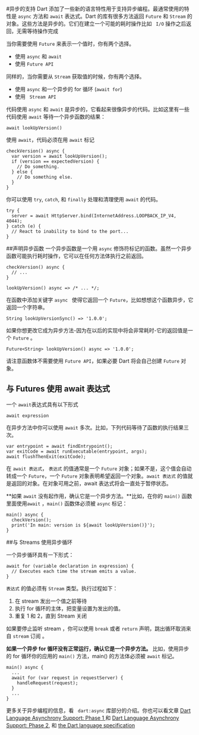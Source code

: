 #异步的支持
Dart 添加了一些新的语言特性用于支持异步编程。最通常使用的特性是 `async` 方法和 `await` 表达式。Dart 的库有很多方法返回 `Future` 和 `Stream` 的对象。这些方法是异步的。它们在建立一个可能的耗时操作比如 ` I/O` 操作之后返回，无需等待操作完成

当你需要使用 `Future` 来表示一个值时，你有两个选择。  

- 使用 `async` 和 `await`
- 使用 `Future API`
  
同样的，当你需要从 `Stream` 获取值的时候，你有两个选择。  

- 使用 `async` 和一个异步的 for 循环 (`await for`)
- 使用 ` Stream API`

代码使用 `async` 和 `await` 是异步的，它看起来很像异步的代码。比如这里有一些代码使用 `await` 等待一个异步函数的结果：  

`await lookUpVersion()`  

使用 `await`，代码必须在用 `await` 标记

```
checkVersion() async {
  var version = await lookUpVersion();
  if (version == expectedVersion) {
    // Do something.
  } else {
    // Do something else.
  }
}
```

你可以使用 `try`, `catch`, 和 `finally` 处理和清理使用 `await` 的代码。

```
try {
  server = await HttpServer.bind(InternetAddress.LOOPBACK_IP_V4, 4044);
} catch (e) {
  // React to inability to bind to the port...
}
```

##声明异步函数
一个异步函数是一个用 `async` 修饰符标记的函数。虽然一个异步函数可能执行耗时操作，它可以在任何方法体执行之前返回。

```
checkVersion() async {
  // ...
}

lookUpVersion() async => /* ... */;

```

在函数中添加关键字 `async ` 使得它返回一个 `Future`，比如想想这个函数异步，它返回一个字符串。  

`String lookUpVersionSync() => '1.0.0';`  

如果你想更改它成为异步方法-因为在以后的实现中将会非常耗时-它的返回值是一个 `Future` 。

`Future<String> lookUpVersion() async => '1.0.0';`

请注意函数体不需要使用 `Future API`，如果必要 Dart 将会自己创建 `Future` 对象。

## 与 Futures 使用 await 表达式

一个 `await`表达式具有以下形式

`await expression`

在异步方法中你可以使用 `await` 多次。比如，下列代码等待了函数的执行结果三次。

```
var entrypoint = await findEntrypoint();
var exitCode = await runExecutable(entrypoint, args);
await flushThenExit(exitCode);
```

在 `await 表达式`， `表达式` 的值通常是一个 `Future` 对象；如果不是，这个值会自动转成一个 `Future`，一个 `Future` 对象表明希望返回一个对象。`await 表达式` 的值就是返回的对象。在对象可用之前，await 表达式将会一直处于暂停状态。

**如果 `await` 没有起作用，确认它是一个异步方法。**比如，在你的 `main()` 函数里面使用`await` ，`main()` 函数体必须被 `async` 标记：

```
main() async {
  checkVersion();
  print('In main: version is ${await lookUpVersion()}');
}
``` 

##与 Streams 使用异步循环

一个异步循环具有一下形式：

```
await for (variable declaration in expression) {
  // Executes each time the stream emits a value.
}
```  

`表达式` 的值必须有 `Stream` 类型。执行过程如下：  

1. 在 stream 发出一个值之前等待
2. 执行 for 循环的主体，把变量设置为发出的值。
3. 重复 1 和 2，直到 Stream 关闭


如果要停止监听 stream ，你可以使用 `break` 或者 `return` 声明，跳出循环取消来自 `stream` 订阅 。

**如果一个异步 for 循环没有正常运行，确认它是一个异步方法。** 比如，使用异步的 for 循环你的应用的 `main()` 方法，main() 的方法体必须被 `await` 标记。

```
main() async {
  ...
  await for (var request in requestServer) {
    handleRequest(request);
  }
  ...
}
```    

更多关于异步编程的信息，看 ` dart:async` 库部分的介绍。你也可以看文章 [Dart Language Asynchrony Support: Phase 1 ](https://www.dartlang.org/articles/await-async/)和 [Dart Language Asynchrony Support: Phase 2](https://www.dartlang.org/articles/beyond-async/), 和 [the Dart language specification](https://www.dartlang.org/docs/spec/)  







